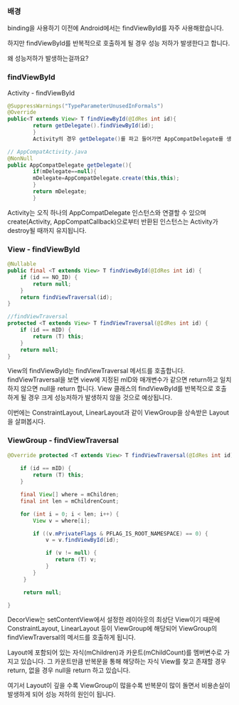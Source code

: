 ### 배경

binding을 사용하기 이전에 Android에서는 findViewById를 자주 사용해왔습니다.

하지만 findViewById를 반복적으로 호출하게 될 경우 성능 저하가 발생한다고 합니다.

왜 성능저하가 발생하는걸까요?

### findViewById

Activity - findViewById

```java
@SuppressWarnings("TypeParameterUnusedInFormals")
@Override
public<T extends View> T findViewById(@IdRes int id){
        return getDelegate().findViewById(id);
        }
        Activity의 경우 getDelegate()를 파고 들어가면 AppCompatDelegate를 생성하여 그것에서 findViewById를 실행합니다.

// AppCompatActivity.java
@NonNull
public AppCompatDelegate getDelegate(){
        if(mDelegate==null){
        mDelegate=AppCompatDelegate.create(this,this);
        }
        return mDelegate;
        }
```

Activity는 오직 하나의 AppCompatDelegate 인스턴스와 연결할 수 있으며 create(Activity, AppCompatCallback)으로부터 반환된 인스턴스는 Activity가 destroy될
때까지 유지됩니다.

### View - findViewById

```java
@Nullable 
public final <T extends View> T findViewById(@IdRes int id) {
    if (id == NO_ID) {
        return null; 
    } 
    return findViewTraversal(id); 
}

//findViewTraversal 
protected <T extends View> T findViewTraversal(@IdRes int id) {
    if (id == mID) {
        return (T) this; 
    }
    return null; 
}
 ```

View의 findViewById는 findViewTraversal 메서드를 호출합니다. findViewTraversal을 보면 view에 지정된 mID와 매개변수가 같으면 return하고 일치하지 않으면 null을
return 합니다. View 클래스의 findViewById를 반복적으로 호출하게 될 경우 크게 성능저하가 발생하지 않을 것으로 예상됩니다.

이번에는 ConstraintLayout, LinearLayout과 같이 ViewGroup을 상속받은 Layout을 살펴봅시다.

### ViewGroup - findViewTraversal

```java
@Override protected <T extends View> T findViewTraversal(@IdRes int id) {
    
    if (id == mID) {
        return (T) this; 
    }

    final View[] where = mChildren;
    final int len = mChildrenCount;

    for (int i = 0; i < len; i++) {
        View v = where[i];

        if ((v.mPrivateFlags & PFLAG_IS_ROOT_NAMESPACE) == 0) {
            v = v.findViewById(id);

            if (v != null) {
               return (T) v;
            }
        }
     }

     return null;

}
```

DecorView는 setContentView에서 설정한 레이아웃의 최상단 View이기 때문에 ConstraintLayout, LinearLayout 등이 ViewGroup에 해당되어 ViewGroup의
findViewTraversal의 메서드를 호출하게 됩니다.

Layout에 포함되어 있는 자식(mChildren)과 카운트(mChildCount)를 멤버변수로 가지고 있습니다. 그 카운트만큼 반복문을 통해 해당하는 자식 View를 찾고 존재할 경우 return, 없을 경우
null을 return 하고 있습니다.

여기서 Layout이 깊을 수록 ViewGroup이 많을수록 반복문이 많이 돌면서 비용손실이 발생하게 되어 성능 저하의 원인이 됩니다.

 